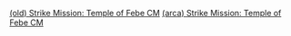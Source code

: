 [(old) Strike Mission: Temple of Febe CM](https://github.com/CSMRu/gws2/blob/main/Strike%20Mission/(old)%20Temple%20of%20Febe%20CM.md)
[(arca) Strike Mission: Temple of Febe CM](https://arca.live/b/gws2/111996710)
